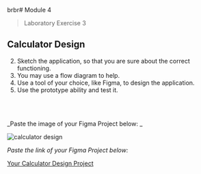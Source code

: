 brbr# Module 4

> Laboratory Exercise 3

## Calculator Design

2.  Sketch the application, so that you are sure about the correct functioning.
3.  You may use a flow diagram to help.
4.  Use a tool of your choice, like Figma, to design the
    application.
5.  Use the prototype ability and test it.

</br>
</br>

_Paste the image of your Figma Project below: _

<img src='/images/*here*' alt='calculator design'>

</br>

_Paste the link of your Figma Project below:_

[Your Calculator Design Project](*here*)
</br>
